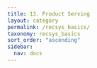 ```yaml
---
title: 13. Product Serving
layout: category
permalink: /recsys_basics/
taxonomy: recsys_basics
sort_order: "ascending"
sidebar:
  nav: docs
---
```



